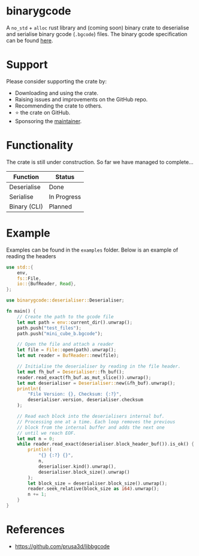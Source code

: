 # binarygcode

A `no_std` + `alloc` rust library and (coming soon) binary crate to deserialise and serialise binary gcode (`.bgcode`) files. The binary gcode specification can be found [here](https://github.com/prusa3d/libbgcode/blob/main/doc/specifications.md).

# Support

Please consider supporting the crate by:

- Downloading and using the crate.
- Raising issues and improvements on the GitHub repo.
- Recommending the crate to others.
- ⭐ the crate on GitHub.
- Sponsoring the [maintainer](https://github.com/sponsors/jamesgopsill).


# Functionality

The crate is still under construction. So far we have managed to complete...

| **Function** | **Status** |
| --- | --- |
| Deserialise | Done |
| Serialise | In Progress |
| Binary (CLI) | Planned |

# Example

Examples can be found in the `examples` folder. Below is an example of reading the headers

``` rust
use std::{
	env,
	fs::File,
	io::{BufReader, Read},
};

use binarygcode::deserialiser::Deserialiser;

fn main() {
	// Create the path to the gcode file
	let mut path = env::current_dir().unwrap();
	path.push("test_files");
	path.push("mini_cube_b.bgcode");

	// Open the file and attach a reader
	let file = File::open(path).unwrap();
	let mut reader = BufReader::new(file);

	// Initialise the deserialiser by reading in the file header.
	let mut fh_buf = Deserialiser::fh_buf();
	reader.read_exact(fh_buf.as_mut_slice()).unwrap();
	let mut deserialiser = Deserialiser::new(&fh_buf).unwrap();
	println!(
		"File Version: {}, Checksum: {:?}",
		deserialiser.version, deserialiser.checksum
	);

	// Read each block into the deserialisers internal buf.
	// Processing one at a time. Each loop removes the previous
	// block from the internal buffer and adds the next one
	// until we reach EOF.
	let mut n = 0;
	while reader.read_exact(deserialiser.block_header_buf()).is_ok() {
		println!(
			"{} {:?} {}",
			n,
			deserialiser.kind().unwrap(),
			deserialiser.block_size().unwrap()
		);
		let block_size = deserialiser.block_size().unwrap();
		reader.seek_relative(block_size as i64).unwrap();
		n += 1;
	}
}
```

# References

- <https://github.com/prusa3d/libbgcode>
